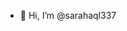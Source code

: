 - 👋 Hi, I’m @sarahaql337

<!---
sarahaql337/sarahaql337 is a ✨ special ✨ repository because its `README.md` (this file) appears on your GitHub profile.
You can click the Preview link to take a look at your changes.
--->
